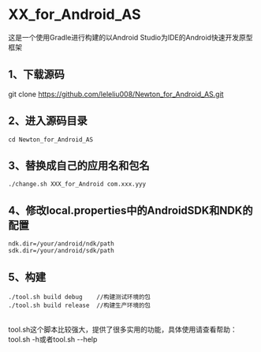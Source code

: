 # XX_for_Android_AS
这是一个使用Gradle进行构建的以Android Studio为IDE的Android快速开发原型框架

## 1、下载源码
git clone https://github.com/leleliu008/Newton_for_Android_AS.git
## 2、进入源码目录
```
cd Newton_for_Android_AS
```
## 3、替换成自己的应用名和包名
```
./change.sh XXX_for_Android com.xxx.yyy
```
## 4、修改local.properties中的AndroidSDK和NDK的配置
```
ndk.dir=/your/android/ndk/path
sdk.dir=/your/android/sdk/path
```
## 5、构建
```
./tool.sh build debug    //构建测试环境的包
./tool.sh build release  //构建生产环境的包
```
<br/>
tool.sh这个脚本比较强大，提供了很多实用的功能，具体使用请查看帮助：tool.sh -h或者tool.sh --help
